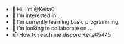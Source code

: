 - 👋 Hi, I’m @Keita0
- 👀 I’m interested in ...
- 🌱 I’m currently learning basic programming
- 💞️ I’m looking to collaborate on ...
- 📫 How to reach me discord Keita#5445

<!---
Keita0/Keita0 is a ✨ special ✨ repository because its `README.md` (this file) appears on your GitHub profile.
You can click the Preview link to take a look at your changes.
--->
